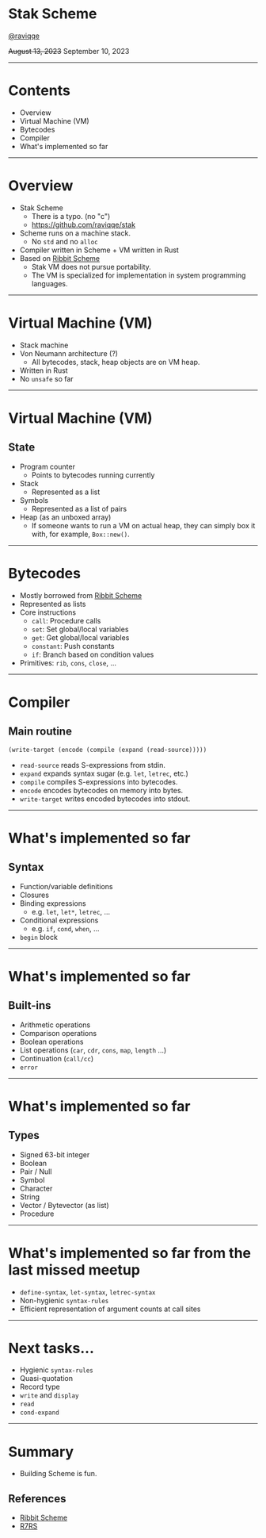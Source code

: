 # Stak Scheme

[@raviqqe](https://github.com/raviqqe)

~~August 13, 2023~~ September 10, 2023

---

# Contents

- Overview
- Virtual Machine (VM)
- Bytecodes
- Compiler
- What's implemented so far

---

# Overview

- Stak Scheme
  - There is a typo. (no "c")
  - https://github.com/raviqqe/stak
- Scheme runs on a machine stack.
  - No `std` and no `alloc`
- Compiler written in Scheme + VM written in Rust
- Based on [Ribbit Scheme][ribbit]
  - Stak VM does not pursue portability.
  - The VM is specialized for implementation in system programming languages.

---

# Virtual Machine (VM)

- Stack machine
- Von Neumann architecture (?)
  - All bytecodes, stack, heap objects are on VM heap.
- Written in Rust
- No `unsafe` so far

---

# Virtual Machine (VM)

## State

- Program counter
  - Points to bytecodes running currently
- Stack
  - Represented as a list
- Symbols
  - Represented as a list of pairs
- Heap (as an unboxed array)
  - If someone wants to run a VM on actual heap, they can simply box it with, for example, `Box::new()`.

---

# Bytecodes

- Mostly borrowed from [Ribbit Scheme][ribbit]
- Represented as lists
- Core instructions
  - `call`: Procedure calls
  - `set`: Set global/local variables
  - `get`: Get global/local variables
  - `constant`: Push constants
  - `if`: Branch based on condition values
- Primitives: `rib`, `cons`, `close`, ...

---

# Compiler

## Main routine

```scheme
(write-target (encode (compile (expand (read-source)))))
```

- `read-source` reads S-expressions from stdin.
- `expand` expands syntax sugar (e.g. `let`, `letrec`, etc.)
- `compile` compiles S-expressions into bytecodes.
- `encode` encodes bytecodes on memory into bytes.
- `write-target` writes encoded bytecodes into stdout.

---

# What's implemented so far

## Syntax

- Function/variable definitions
- Closures
- Binding expressions
  - e.g. `let`, `let*`, `letrec`, ...
- Conditional expressions
  - e.g. `if`, `cond`, `when`, ...
- `begin` block

---

# What's implemented so far

## Built-ins

- Arithmetic operations
- Comparison operations
- Boolean operations
- List operations (`car`, `cdr`, `cons`, `map`, `length` ...)
- Continuation (`call/cc`)
- `error`

---

# What's implemented so far

## Types

- Signed 63-bit integer
- Boolean
- Pair / Null
- Symbol
- Character
- String
- Vector / Bytevector (as list)
- Procedure

---

# What's implemented so far from the last missed meetup

- `define-syntax`, `let-syntax`, `letrec-syntax`
- Non-hygienic `syntax-rules`
- Efficient representation of argument counts at call sites

---

# Next tasks...

- Hygienic `syntax-rules`
- Quasi-quotation
- Record type
- `write` and `display`
- `read`
- `cond-expand`

---

# Summary

- Building Scheme is fun.

## References

- [Ribbit Scheme][ribbit]
- [R7RS](https://small.r7rs.org/attachment/r7rs.pdf)

[ribbit]: https://github.com/udem-dlteam/ribbit/tree/main
